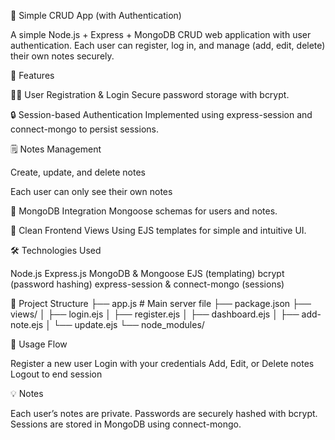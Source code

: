 📝 Simple CRUD App (with Authentication)

A simple Node.js + Express + MongoDB CRUD web application with user authentication.
Each user can register, log in, and manage (add, edit, delete) their own notes securely.

🚀 Features

🧑‍💻 User Registration & Login
Secure password storage with bcrypt.

🔒 Session-based Authentication
Implemented using express-session and connect-mongo to persist sessions.

🗒️ Notes Management

Create, update, and delete notes

Each user can only see their own notes

🧠 MongoDB Integration
Mongoose schemas for users and notes.

🎨 Clean Frontend Views
Using EJS templates for simple and intuitive UI.

🛠️ Technologies Used

Node.js
Express.js
MongoDB & Mongoose
EJS (templating)
bcrypt (password hashing)
express-session & connect-mongo (sessions)

📂 Project Structure
├── app.js               # Main server file
├── package.json
├── views/
│   ├── login.ejs
│   ├── register.ejs
│   ├── dashboard.ejs
│   ├── add-note.ejs
│   └── update.ejs
└── node_modules/


🔐 Usage Flow

Register a new user
Login with your credentials
Add, Edit, or Delete notes
Logout to end session

💡 Notes

Each user’s notes are private.
Passwords are securely hashed with bcrypt.
Sessions are stored in MongoDB using connect-mongo.
